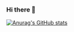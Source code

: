 ### Hi there 👋

[![Anurag's GitHub stats](https://github-readme-stats.vercel.app/api?username=StriverF)](https://github.com/anuraghazra/github-readme-stats)

<!--
**StriverF/StriverF** is a ✨ _special_ ✨ repository because its `README.md` (this file) appears on your GitHub profile.

Here are some ideas to get you started:

- 🔭 I’m currently working on ...
- 🌱 I’m currently learning ...
- 👯 I’m looking to collaborate on ...
- 🤔 I’m looking for help with ...
- 💬 Ask me about ...
- 📫 How to reach me: ...
- 😄 Pronouns: ...
- ⚡ Fun fact: ...
-->
